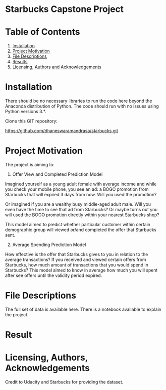 # Starbucks Capstone Project

# Table of Contents

1. [Installation](#ins)
2. [Project Motivation](#pro)
3. [File Descriptions](#fil)
4. [Results](#res)
5. [Licensing, Authors and Acknowledgements](#lic)

<a name="ins"></a>
# Installation

There should be no necessary libraries to run the code here beyond the Anaconda distribution of Python. The code should run with no issues using Python versions 3.*. 

Clone this GIT repository:

https://github.com/dhaneswaramandrasa/starbucks.git

<a name="pro"></a>
# Project Motivation

The project is aiming to:
1. Offer View and Completed Prediction Model

Imagined yourself as a young adult female with average income and while you check your mobile phone, you see an ad: a BOGO promotion from Starbucks that will expired 3 days from now. Will you used the promotion? 

Or imagined if you are a wealthy busy middle-aged adult male. Will you even have the time to see that ad from Starbucks? Or maybe turns out you will used the BOGO promotion directly within your nearest Starbucks shop?

This model aimed to predict whether particular customer within certain demographic group will viewed or/and completed the offer that Starbucks sent. 

2. Average Spending Prediction Model

How effective is the offer that Starbucks gives to you in relation to the average transactions? If you received and viewed certain offers from Starbucks, how much amount of transactions that you would spend in Starbucks? This model aimed to know in average how much you will spent after see offers until the validity period expired.

<a name="fil"></a>
# File Descriptions

The full set of data is available here. There is a notebook available to explain the project.

<a name="res"></a>
# Result


<a name="lic"></a>
# Licensing, Authors, Acknowledgements

Credit to Udacity and Starbucks for providing the dataset.

